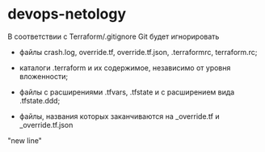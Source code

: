# devops-netology
В соответствии с Terraform/.gitignore Git будет игнорировать 

- файлы crash.log, override.tf, override.tf.json, .terraformrc, terraform.rc;

- каталоги .terraform и их содержимое, независимо от уровня вложенности;

- файлы с расширениями .tfvars, .tfstate и с расширением вида .tfstate.ddd;

- файлы, названия которых заканчиваются на _override.tf и _override.tf.json

"new line" 
